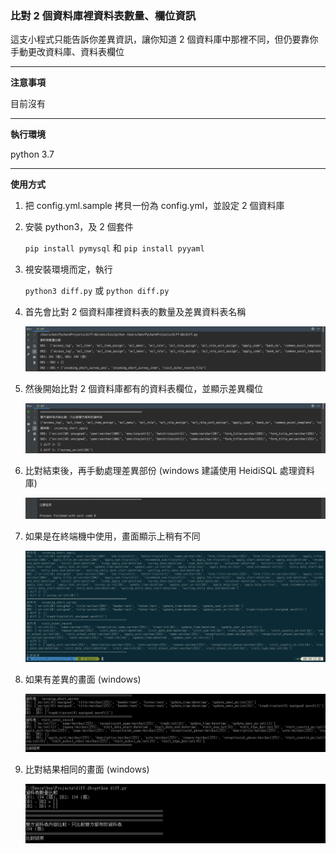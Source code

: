 ### 比對 2 個資料庫裡資料表數量、欄位資訊

這支小程式只能告訴你差異資訊，讓你知道 2 個資料庫中那裡不同，但仍要靠你手動更改資料庫、資料表欄位

---

**注意事項**

目前沒有

---

**執行環境**

python 3.7

---

**使用方式**

1. 把 config.yml.sample 拷貝一份為 config.yml，並設定 2 個資料庫

2. 安裝 python3，及 2 個套件
 
   `pip install pymysql` 和 `pip install pyyaml`

3. 視安裝環境而定，執行

   `python3 diff.py` 或 `python diff.py` 

4. 首先會比對 2 個資料庫裡資料表的數量及差異資料表名稱

   ![image](Readme/001.png)

5. 然後開始比對 2 個資料庫都有的資料表欄位，並顯示差異欄位

   ![image](Readme/002.png)

6. 比對結束後，再手動處理差異部份 (windows 建議使用 HeidiSQL 處理資料庫)

   ![image](Readme/003.png)

7. 如果是在終端機中使用，畫面顯示上稍有不同

   ![image](Readme/004.png)

8. 如果有差異的畫面 (windows)

   ![image](Readme/005.png)
   
9. 比對結果相同的畫面 (windows) 

   ![image](Readme/006.png)